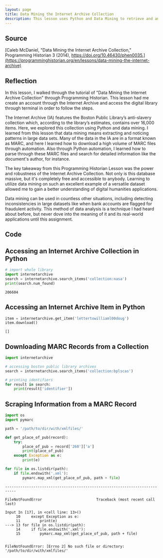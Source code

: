 ```yaml
---
layout: page
title: Data Mining the Internet Archive Collection
description: This lesson uses Python and Data Mining to retrieve and analyze bibliographic information about items in a collection.
---
```


## Source

[Caleb McDaniel, "Data Mining the Internet Archive Collection," Programming Historian 3 (2014), https://doi.org/10.46430/phen0035.](https://programminghistorian.org/en/lessons/data-mining-the-internet-archive)

## Reflection



In this lesson, I walked through the tutorial of "Data Mining the Internet Archive Collection" through Programming Historian. This lesson had me create an account through the Internet Archive and access the digital library through terminal in order to follow the steps. 

The Internet Archive (IA) features the Boston Public Library’s anti-slavery collection which, according to the library’s estimates, contains over 16,000 items. Here, we explored this collection using Python and data mining. I learned from this lesson that data mining means extracting and noticing patterns in large data sets. Many of the data in the IA are in a format known as MARC, and here I learned how to download a high volume of MARC files through automation. Also through Python automation, I learned how to parse through these MARC files and search for detailed information like the document's author, for instance.

The key takeaway from this Programming Historian Lesson was the power and robustness of the Internet Archive Collection. Not only is this database massive, but it's completely free and accessible to anybody. Learning to utilize data mining on such an excellent example of a versatile dataset allowed me to gain a better understanding of digital humanities applications.

Data mining can be used in countless other situations, including detecting inconsistencies in large datasets like when bank accounts are flagged for fraudulent activity. This method of data analysis is a technique I had heard about before, but never dove into the meaning of it and its real-world applications until this assignment.

## Code

## Accessing an Internet Archive Collection in Python


```python
# import whole library
import internetarchive
search = internetarchive.search_items('collection:nasa')
print(search.num_found)
```

    206604


## Accessing an Internet Archive Item in Python


```python
item = internetarchive.get_item('lettertowilliaml00doug')
item.download()
```




    []



## Downloading MARC Records from a Collection


```python
import internetarchive

# accessing boston public library archives
search = internetarchive.search_items('collection:bplscas')

# printing identifiers
for result in search:
    print(result['identifier'])
```

## Scraping Information from a MARC Record


```python
import os
import pymarc

path = '/path/to/dir/with/xmlfiles/'

def get_place_of_pub(record):
    try:
        place_of_pub = record['260']['a']
        print(place_of_pub)
    except Exception as e:
        print(e)

for file in os.listdir(path):
    if file.endswith('.xml'):
        pymarc.map_xml(get_place_of_pub, path + file)
```


    ---------------------------------------------------------------------------

    FileNotFoundError                         Traceback (most recent call last)

    Input In [17], in <cell line: 13>()
         10     except Exception as e:
         11         print(e)
    ---> 13 for file in os.listdir(path):
         14     if file.endswith('.xml'):
         15         pymarc.map_xml(get_place_of_pub, path + file)


    FileNotFoundError: [Errno 2] No such file or directory: '/path/to/dir/with/xmlfiles/'

